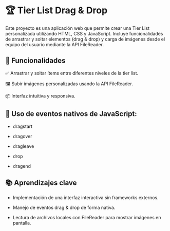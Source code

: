 # 🏆 Tier List Drag & Drop
Este proyecto es una aplicación web que permite crear una Tier List personalizada utilizando HTML, CSS y JavaScript. Incluye funcionalidades de arrastrar y soltar elementos (drag & drop) y carga de imágenes desde el equipo del usuario mediante la API FileReader.

## 🚀 Funcionalidades

✅ Arrastrar y soltar ítems entre diferentes niveles de la tier list.

🖼️ Subir imágenes personalizadas usando la API FileReader.

📦 Interfaz intuitiva y responsiva.

## 🧩 Uso de eventos nativos de JavaScript:

- dragstart

- dragover

- dragleave

- drop

- dragend

## 📚 Aprendizajes clave
- Implementación de una interfaz interactiva sin frameworks externos.

- Manejo de eventos drag & drop de forma nativa.

- Lectura de archivos locales con FileReader para mostrar imágenes en pantalla.
